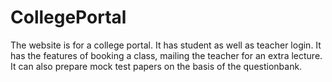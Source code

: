 # CollegePortal

The website is for a college portal. It has student as well as teacher login. 
It has the features of booking a class, mailing the teacher for an extra lecture.
It can also prepare mock test papers on the basis of the questionbank.

